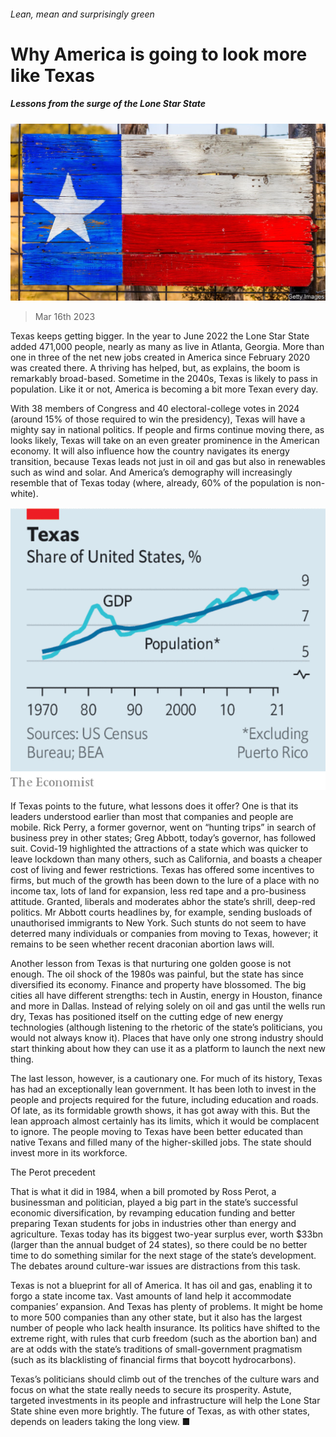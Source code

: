 ###### Lean, mean and surprisingly green

# Why America is going to look more like Texas 

##### Lessons from the surge of the Lone Star State 

![image](images/20230318_LDP503.jpg) 

> Mar 16th 2023 

Texas keeps getting bigger. In the year to June 2022 the Lone Star State added 471,000 people, nearly as many as live in Atlanta, Georgia. More than one in three of the net new jobs created in America since February 2020 was created there. A thriving  has helped, but, as  explains, the boom is remarkably broad-based. Sometime in the 2040s, Texas is likely to pass  in population. Like it or not, America is becoming a bit more Texan every day.

With 38 members of Congress and 40 electoral-college votes in 2024 (around 15% of those required to win the presidency), Texas will have a mighty say in national politics. If people and firms continue moving there, as looks likely, Texas will take on an even greater prominence in the American economy. It will also influence how the country navigates its energy transition, because Texas leads not just in oil and gas but also in renewables such as wind and solar. And America’s demography will increasingly resemble that of Texas today (where, already, 60% of the population is non-white). 

![image](images/20230318_LDC384.png) 


If Texas points to the future, what lessons does it offer? One is that its leaders understood earlier than most that companies and people are mobile. Rick Perry, a former governor, went on “hunting trips” in search of business prey in other states; Greg Abbott, today’s governor, has followed suit. Covid-19 highlighted the attractions of a state which was quicker to leave lockdown than many others, such as California, and boasts a cheaper cost of living and fewer restrictions. Texas has offered some incentives to firms, but much of the growth has been down to the lure of a place with no income tax, lots of land for expansion, less red tape and a pro-business attitude. Granted, liberals and moderates abhor the state’s shrill, deep-red politics. Mr Abbott courts headlines by, for example, sending busloads of unauthorised immigrants to New York. Such stunts do not seem to have deterred many individuals or companies from moving to Texas, however; it remains to be seen whether recent draconian abortion laws will.

Another lesson from Texas is that nurturing one golden goose is not enough. The oil shock of the 1980s was painful, but the state has since diversified its economy. Finance and property have blossomed. The big cities all have different strengths: tech in Austin, energy in Houston, finance and more in Dallas. Instead of relying solely on oil and gas until the wells run dry, Texas has positioned itself on the cutting edge of new energy technologies (although listening to the rhetoric of the state’s politicians, you would not always know it). Places that have only one strong industry should start thinking about how they can use it as a platform to launch the next new thing. 

The last lesson, however, is a cautionary one. For much of its history, Texas has had an exceptionally lean government. It has been loth to invest in the people and projects required for the future, including education and roads. Of late, as its formidable growth shows, it has got away with this. But the lean approach almost certainly has its limits, which it would be complacent to ignore. The people moving to Texas have been better educated than native Texans and filled many of the higher-skilled jobs. The state should invest more in its workforce. 

The Perot precedent

That is what it did in 1984, when a bill promoted by Ross Perot, a businessman and politician, played a big part in the state’s successful economic diversification, by revamping education funding and better preparing Texan students for jobs in industries other than energy and agriculture. Texas today has its biggest two-year surplus ever, worth $33bn (larger than the annual budget of 24 states), so there could be no better time to do something similar for the next stage of the state’s development. The debates around culture-war issues are distractions from this task. 

Texas is not a blueprint for all of America. It has oil and gas, enabling it to forgo a state income tax. Vast amounts of land help it accommodate companies’ expansion. And Texas has plenty of problems. It might be home to more 500 companies than any other state, but it also has the largest number of people who lack health insurance. Its politics have shifted to the extreme right, with rules that curb freedom (such as the abortion ban) and are at odds with the state’s traditions of small-government pragmatism (such as its blacklisting of financial firms that boycott hydrocarbons). 

Texas’s politicians should climb out of the trenches of the culture wars and focus on what the state really needs to secure its prosperity. Astute, targeted investments in its people and infrastructure will help the Lone Star State shine even more brightly. The future of Texas, as with other states, depends on leaders taking the long view. ■

